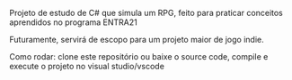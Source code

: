 Projeto de estudo de C# que simula um RPG, feito para praticar conceitos aprendidos no programa ENTRA21

Futuramente, servirá de escopo para um projeto maior de jogo indie.

Como rodar: clone este repositório ou baixe o source code, compile e execute o projeto no visual studio/vscode
